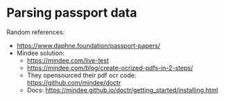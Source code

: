# Parsing passport data

Random references:

- https://www.daphne.foundation/passport-papers/
- Mindee solution:
  - https://mindee.com/live-test 
  - https://mindee.com/blog/create-ocrized-pdfs-in-2-steps/
  - They opensourced their pdf ocr code: https://github.com/mindee/doctr
  - Docs: https://mindee.github.io/doctr/getting_started/installing.html
